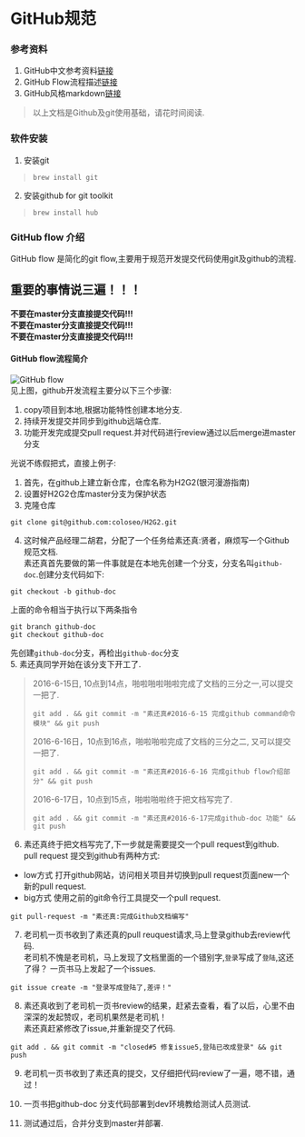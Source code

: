 # GitHub规范
### 参考资料
1. GitHub中文参考资料[链接](https://github.com/xirong/my-git/blob/master/how-to-use-github.md)
2. GitHub Flow流程描述[链接](https://guides.github.com/introduction/flow/)
3. GitHub风格markdown[链接](https://github.com/guodongxiaren/README)
> 以上文档是Github及git使用基础，请花时间阅读.

### 软件安装
1. 安装git 
> ```shell
> brew install git
> ```

2. 安装github for git toolkit
> ```shell
> brew install hub
> ```

### GitHub flow 介绍
GitHub flow 是简化的git flow,主要用于规范开发提交代码使用git及github的流程.  
## **重要的事情说三遍！！！**  
**不要在master分支直接提交代码!!!**  
**不要在master分支直接提交代码!!!**  
**不要在master分支直接提交代码!!!**  

#### GitHub flow流程简介  
![GitHub flow](http://www.ruanyifeng.com/blogimg/asset/2015/bg2015122305.png)  
见上图，github开发流程主要分以下三个步骤:  
1. copy项目到本地,根据功能特性创建本地分支.  
2. 持续开发提交并同步到github远端仓库.  
3. 功能开发完成提交pull request.并对代码进行review通过以后merge进master分支  

光说不练假把式，直接上例子:  
1. 首先，在github上建立新仓库，仓库名称为H2G2(银河漫游指南)  
2. 设置好H2G2仓库master分支为保护状态  
3. 克隆仓库  
```shell
git clone git@github.com:coloseo/H2G2.git
```
4. 这时候产品经理二胡君，分配了一个任务给素还真:贤者，麻烦写一个Github规范文档.  
素还真首先要做的第一件事就是在本地先创建一个分支，分支名叫`github-doc`.创建分支代码如下:
```shell
git checkout -b github-doc
```
上面的命令相当于执行以下两条指令  
```shell
git branch github-doc
git checkout github-doc
```
先创建`github-doc`分支，再检出`github-doc`分支  
5.  素还真同学开始在该分支下开工了.  
> 2016-6-15日, 10点到14点，啪啦啪啦啪啦完成了文档的三分之一,可以提交一把了.
> ```shell
> git add . && git commit -m "素还真#2016-6-15 完成github command命令模块" && git push
> ```
> 2016-6-16日，10点到16点，啪啦啪啦完成了文档的三分之二, 又可以提交一把了.
> ```shell
> git add . && git commit -m "素还真#2016-6-16 完成github flow介绍部分" && git push
>```
> 2016-6-17日，10点到15点，啪啦啪啦终于把文档写完了.
> ```shell
> git add . && git commit -m "素还真#2016-6-17完成github-doc 功能" && git push
> ```
6. 素还真终于把文档写完了,下一步就是需要提交一个pull request到github.  
pull request 提交到github有两种方式:  
* low方式  打开github网站，访问相关项目并切换到pull request页面new一个新的pull request.
* big方式  使用之前的git命令行工具提交一个pull request.
```shell
git pull-request -m "素还真:完成Github文档编写"
```
7. 老司机一页书收到了素还真的pull reuquest请求,马上登录github去review代码.  
老司机不愧是老司机，马上发现了文档里面的一个错别字,`登录`写成了`登陆`,这还了得？ 一页书马上发起了一个issues.
```
git issue create -m "登录写成登陆了,差评！"
```

8. 素还真收到了老司机一页书review的结果，赶紧去查看，看了以后，心里不由深深的发起赞叹，老司机果然是老司机！  
素还真赶紧修改了issue,并重新提交了代码.  
```
git add . && git commit -m "closed#5 修复issue5,登陆已改成登录" && git push
```
9. 老司机一页书收到了素还真的提交，又仔细把代码review了一遍，嗯不错，通过！

10. 一页书把github-doc 分支代码部署到dev环境教给测试人员测试.

11. 测试通过后，合并分支到master并部署.
